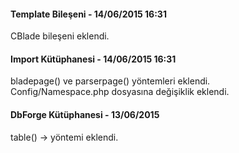 <h4>Template Bileşeni - 14/06/2015 16:31</h4>
<p>CBlade bileşeni eklendi.</p>

<h4>Import Kütüphanesi - 14/06/2015 16:31</h4>
<p>bladepage() ve parserpage() yöntemleri eklendi.<br>
Config/Namespace.php dosyasına değişiklik eklendi.</p>

<h4>DbForge Kütüphanesi - 13/06/2015</h4>
<p>table() -> yöntemi eklendi.</p>

